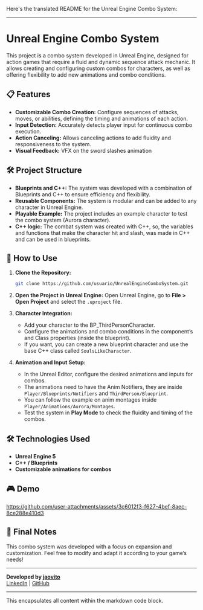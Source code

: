Here's the translated README for the Unreal Engine Combo System:

---

# Unreal Engine Combo System

This project is a combo system developed in Unreal Engine, designed for action games that require a fluid and dynamic sequence attack mechanic. It allows creating and configuring custom combos for characters, as well as offering flexibility to add new animations and combo conditions.

## 📋 Features

- **Customizable Combo Creation:** Configure sequences of attacks, moves, or abilities, defining the timing and animations of each action.
- **Input Detection:** Accurately detects player input for continuous combo execution.
- **Action Canceling:** Allows canceling actions to add fluidity and responsiveness to the system.
- **Visual Feedback:** VFX on the sword slashes animation

## 🛠 Project Structure

- **Blueprints and C++:** The system was developed with a combination of Blueprints and C++ to ensure efficiency and flexibility.
- **Reusable Components:** The system is modular and can be added to any character in Unreal Engine.
- **Playable Example:** The project includes an example character to test the combo system (Aurora character).
- **C++ logic:** The combat system was created with C++, so, the variables and functions that make the character hit and slash, was made in C++ and can be used in blueprints.

## 🚀 How to Use

1. **Clone the Repository:**
   ```bash
   git clone https://github.com/usuario/UnrealEngineComboSystem.git
   ```
2. **Open the Project in Unreal Engine:**
   Open Unreal Engine, go to **File > Open Project** and select the `.uproject` file.

3. **Character Integration:**
   - Add your character to the BP_ThirdPersonCharacter.
   - Configure the animations and combo conditions in the component’s and Class properties (inside the blueprint).
   - If you want, you can create a new blueprint character and use the base C++ class called `SoulsLikeCharacter`.

4. **Animation and Input Setup:**
   - In the Unreal Editor, configure the desired animations and inputs for combos.
   - The animations need to have the Anim Notifiers, they are inside `Player/Blueprints/Notifiers` and `ThirdPerson/Blueprint`.
   - You can follow the example on anim montages inside `Player/Animations/Aurora/Montages`.
   - Test the system in **Play Mode** to check the fluidity and timing of the combos.

## 🛠 Technologies Used

- **Unreal Engine 5**
- **C++ / Blueprints**
- **Customizable animations for combos**

## 🎮 Demo

https://github.com/user-attachments/assets/3c6012f3-f627-4bef-8aec-8ce288e410d3

## 📝 Final Notes

This combo system was developed with a focus on expansion and customization. Feel free to modify and adapt it according to your game’s needs!

---

**Developed by [jaovito](https://github.com/jaovito)**  
[LinkedIn](https://www.linkedin.com/in/jo%C3%A3o-vit%C3%B3rio-1420a117b/) | [GitHub](https://github.com/jaovito)

---

This encapsulates all content within the markdown code block.
